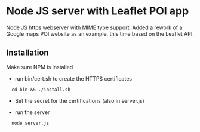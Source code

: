 # Node JS server with Leaflet POI app

Node JS https webserver with MIME type support. 
Added a rework of a Google maps POI website as an example, this time based on the Leaflet API.

## Installation
 Make sure NPM is installed


- run bin/cert.sh to create the HTTPS certificates
```
  cd bin && ./install.sh
```
- Set the secret for the certifications (also in server.js)

- run the server
```
  node server.js
```
